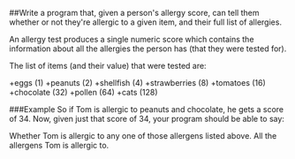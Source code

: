 ##Write a program that, given a person's allergy score, can tell them whether or not they're allergic to a given item, and their full list of allergies.

An allergy test produces a single numeric score which contains the information about all the allergies the person has (that they were tested for).

The list of items (and their value) that were tested are:

+eggs (1)
+peanuts (2)
+shellfish (4)
+strawberries (8)
+tomatoes (16)
+chocolate (32)
+pollen (64)
+cats (128)

###Example
So if Tom is allergic to peanuts and chocolate, he gets a score of 34.
Now, given just that score of 34, your program should be able to say:

Whether Tom is allergic to any one of those allergens listed above.
All the allergens Tom is allergic to.
